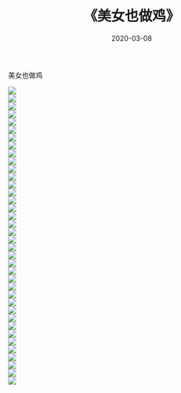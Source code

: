 ﻿---
layout: post
title:  《美女也做鸡》
date:   2020-03-08
img: http://imgx.orgx.ga/漏D/2020/美女也做鸡/000.jpg
categories: [美女, 清纯, 唯美]
---

美女也做鸡

  ![](http://imgx.orgx.ga/漏D/2020/美女也做鸡/001.jpg) <br> ![](http://imgx.orgx.ga/漏D/2020/美女也做鸡/002.jpg) <br> ![](http://imgx.orgx.ga/漏D/2020/美女也做鸡/003.jpg) <br> ![](http://imgx.orgx.ga/漏D/2020/美女也做鸡/004.jpg) <br> ![](http://imgx.orgx.ga/漏D/2020/美女也做鸡/005.jpg) <br> ![](http://imgx.orgx.ga/漏D/2020/美女也做鸡/006.jpg) <br> ![](http://imgx.orgx.ga/漏D/2020/美女也做鸡/007.jpg) <br> ![](http://imgx.orgx.ga/漏D/2020/美女也做鸡/008.jpg) <br> ![](http://imgx.orgx.ga/漏D/2020/美女也做鸡/009.jpg) <br> ![](http://imgx.orgx.ga/漏D/2020/美女也做鸡/010.jpg) <br> ![](http://imgx.orgx.ga/漏D/2020/美女也做鸡/011.jpg) <br> ![](http://imgx.orgx.ga/漏D/2020/美女也做鸡/012.jpg) <br> ![](http://imgx.orgx.ga/漏D/2020/美女也做鸡/013.jpg) <br> ![](http://imgx.orgx.ga/漏D/2020/美女也做鸡/014.jpg) <br> ![](http://imgx.orgx.ga/漏D/2020/美女也做鸡/015.jpg) <br> ![](http://imgx.orgx.ga/漏D/2020/美女也做鸡/016.jpg) <br> ![](http://imgx.orgx.ga/漏D/2020/美女也做鸡/017.jpg) <br> ![](http://imgx.orgx.ga/漏D/2020/美女也做鸡/018.jpg) <br> ![](http://imgx.orgx.ga/漏D/2020/美女也做鸡/019.jpg) <br> ![](http://imgx.orgx.ga/漏D/2020/美女也做鸡/020.jpg) <br> ![](http://imgx.orgx.ga/漏D/2020/美女也做鸡/021.jpg) <br> ![](http://imgx.orgx.ga/漏D/2020/美女也做鸡/022.jpg) <br> ![](http://imgx.orgx.ga/漏D/2020/美女也做鸡/023.jpg) <br> ![](http://imgx.orgx.ga/漏D/2020/美女也做鸡/024.jpg) <br> ![](http://imgx.orgx.ga/漏D/2020/美女也做鸡/025.jpg) <br> ![](http://imgx.orgx.ga/漏D/2020/美女也做鸡/026.jpg) <br> ![](http://imgx.orgx.ga/漏D/2020/美女也做鸡/027.jpg) <br> ![](http://imgx.orgx.ga/漏D/2020/美女也做鸡/028.jpg) <br> ![](http://imgx.orgx.ga/漏D/2020/美女也做鸡/029.jpg) <br> ![](http://imgx.orgx.ga/漏D/2020/美女也做鸡/030.jpg) <br> ![](http://imgx.orgx.ga/漏D/2020/美女也做鸡/031.jpg) <br> ![](http://imgx.orgx.ga/漏D/2020/美女也做鸡/032.jpg) <br> ![](http://imgx.orgx.ga/漏D/2020/美女也做鸡/033.jpg) <br> ![](http://imgx.orgx.ga/漏D/2020/美女也做鸡/034.jpg) <br> ![](http://imgx.orgx.ga/漏D/2020/美女也做鸡/035.jpg) <br> ![](http://imgx.orgx.ga/漏D/2020/美女也做鸡/036.jpg) <br> ![](http://imgx.orgx.ga/漏D/2020/美女也做鸡/037.jpg) <br> ![](http://imgx.orgx.ga/漏D/2020/美女也做鸡/038.jpg) <br>